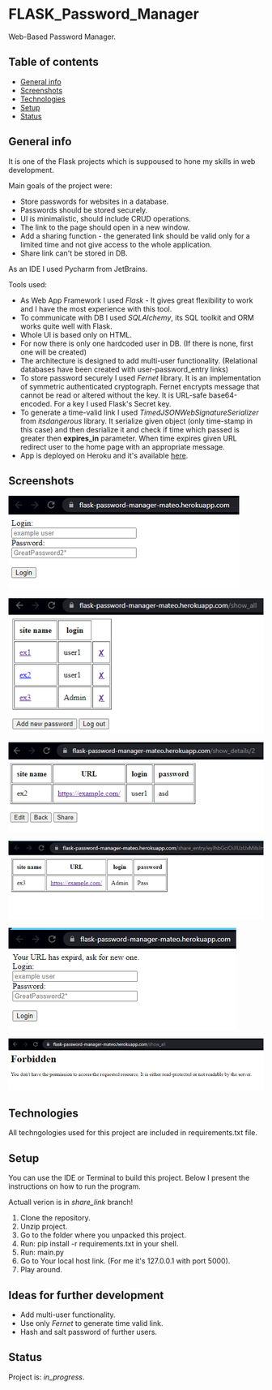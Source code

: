 # FLASK_Password_Manager
Web-Based Password Manager.

## Table of contents
* [General info](#general-info)
* [Screenshots](#screenshots)
* [Technologies](#technologies)
* [Setup](#setup)
* [Status](#status)

## General info
It is one of the Flask projects which is suppoused to hone my skills in web development.

Main goals of the project were:
* Store passwords for websites in a database.
* Passwords should be stored securely.
* UI is minimalistic, should include CRUD operations.
* The link to the page should open in a new window.
* Add a sharing function - the generated link should be valid only for a limited time and not give access to the whole application.
* Share link can't be stored in DB.

As an IDE I used Pycharm from JetBrains.

Tools used:
* As Web App Framework I used _Flask_ - It gives great flexibility to work and I have the most experience with this tool.
* To communicate with DB I used _SQLAlchemy_, its SQL toolkit and ORM works quite well with Flask.
* Whole UI is based only on HTML.
* For now there is only one hardcoded user in DB. (If there is none, first one will be created)
* The architecture is designed to add multi-user functionality. (Relational databases have been created with user-password_entry links)
* To store password securely I used _Fernet_ library. It is an implementation of symmetric authenticated cryptograph.
Fernet encrypts message that cannot be read or altered without the key. It is URL-safe base64-encoded. For a key I used Flask's Secret key.
* To generate a time-valid link I used _TimedJSONWebSignatureSerializer_ from _itsdangerous_ library.
It serialize given object (only time-stamp in this case) and then desrialize it and check if time which passed is greater then __expires_in__ parameter.
When time expires given URL redirect user to the home page with an appropriate message.
* App is deployed on Heroku and it's available [here](https://flask-password-manager-mateo.herokuapp.com/).

## Screenshots
![Code sample](./Screenshots/data_1.png)

![Code sample](./Screenshots/data_2.png)

![Code sample](./Screenshots/data_3.png)

![Code sample](./Screenshots/data_4.png)

![Code sample](./Screenshots/data_5.png)

![Code sample](./Screenshots/data_6.png)

## Technologies
All techngologies used for this project are included in requirements.txt file.

## Setup
You can use the IDE or Terminal to build this project. Below I present the instructions on how to run the program.

Actuall verion is in _share_link_ branch!

1. Clone the repository.
2. Unzip project.
3. Go to the folder where you unpacked this project.
4. Run: pip install -r requirements.txt in your shell.
5. Run: main.py
6. Go to Your local host link. (For me it's 127.0.0.1 with port 5000).
7. Play around.

## Ideas for further development
* Add multi-user functionality.
* Use only _Fernet_ to generate time valid link.
* Hash and salt password of further users.

## Status
Project is: _in_progress_.
